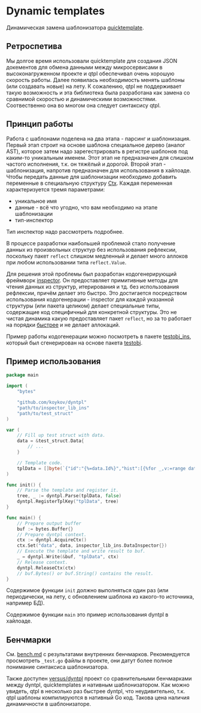 # Dynamic templates

Динамическая замена шаблонизатора [quicktemplate](https://github.com/valyala/quicktemplate).

## Ретроспетива

Мы долгое время использовали quicktemplate для создания JSON докементов для обмена данными между микросервисами в
высоконагруженном проекте и qtpl обеспечивал очень хорошую скорость работы. Далее появилась необходимость менять
шаблоны (или создавать новые) на лету. К сожалению, qtpl не поддерживает такую возможность и эта библиотека была
разработана как замена со сравнимой скоростью и динамическими возможностями. Соотвественно она во многом она следует
синтаксису qtpl.

## Принцип работы

Работа с шаблонами поделена на два этапа - парсинг и шаблонизация. Первый этап строит на основе шаблона специальное
дерево (аналог AST), которое затем надо зарегестрировать в регистре шаблонов под каким-то уникальным именем. Этот этап
не предназначен для слишком частого исполнения, т.к. он тяжёлый и дорогой. Второй этап - шаблонизация, напротив предназначен
для использования в хайлоаде. Чтобы передать данные для шаблонизации необходимо добавить переменные в специальную структуру
[Ctx](ctx.go). Каждая переменная характеризуется тремя параметрами:
* уникальное имя
* данные - всё что угодно, что вам необходимо на этапе шаблонизации
* тип-инспектор

Тип инспектор надо рассмотреть подробнее.

В процессе разработки наибольшей проблемой стало получение данных из произвольных структур без использования рефлексии,
поскольку пакет `reflect` слишком медленный и делает много аллоков при любом использовании типа `reflect.Value`.

Для решения этой проблемы был разработан кодогенерирующий фреймворк [inspector](https://github.com/koykov/inspector/blob/master/readme.ru.md).
Он предоставляет примитивные методы для чтения данных из структур, итерирования и тд. без использования рефлексии, причём
делает это быстро. Это достигается посредством использования кодогенерации - inspector для каждой указанной структуры
(или пакета целиком) делает специальные типы, содержащие код специфичный для конкретной структуры. Это не чистая динамика
какую предоставляет пакет `reflect`, но за то работает на порядки [быстрее](https://github.com/koykov/versus/tree/master/inspector2)
и не делает аллокаций.

Пример работы кодогенерации можно посмотреть в пакете [testobj_ins](./testobj_ins), который был сгенерирован на основе
пакета [testobj](./testobj).

## Пример использования

```go
package main

import (
	"bytes"

	"github.com/koykov/dyntpl"
	"path/to/inspector_lib_ins"
	"path/to/test_struct"
)

var (
	// Fill up test struct with data.
	data = &test_struct.Data{
		// ...
	}

	// Template code.
	tplData = []byte(`{"id":"{%=data.Id%}","hist":[{%for _,v:=range data.History separator ,%}"{%=v.Datetime%}"{%endfor%}]}`)
)

func init() {
	// Parse the template and register it.
	tree, _ := dyntpl.Parse(tplData, false)
	dyntpl.RegisterTplKey("tplData", tree)
}

func main() {
	// Prepare output buffer
	buf := bytes.Buffer{}
	// Prepare dyntpl context.
	ctx := dyntpl.AcquireCtx()
	ctx.Set("data", data, inspector_lib_ins.DataInspector{})
	// Execute the template and write result to buf.
	_ = dyntpl.Write(&buf, "tplData", ctx)
	// Release context.
	dyntpl.ReleaseCtx(ctx)
	// buf.Bytes() or buf.String() contains the result.
}
```

Содержимое функции `init` должно выполняться один раз (или периодически, на лету, с обновлением шаблона из какого-то
источника, например БД).

Содержимое функции `main` это пример использования dyntpl в хайлоаде.

## Бенчмарки

См. [bench.md](bench.md) с результатами внутренних бенчмарков. Рекомендуется просмотреть `_test.go` файлы в проекте, они
датут более полное понимание синтаксиса шаблонизатора.

Также доступен [versus/dyntpl](https://github.com/koykov/versus/tree/master/dyntpl) проект со сравнительными бенчмарками
между dyntpl, quicktemplates и нативным шаблонизатором. Как можно увидеть, qtpl в несколько раз быстрее dyntpl, что
неудивительно, т.к. qtpl шаблоны компилируются в нативный Go код. Такова цена наличия динамичности в шаблонизаторе.

